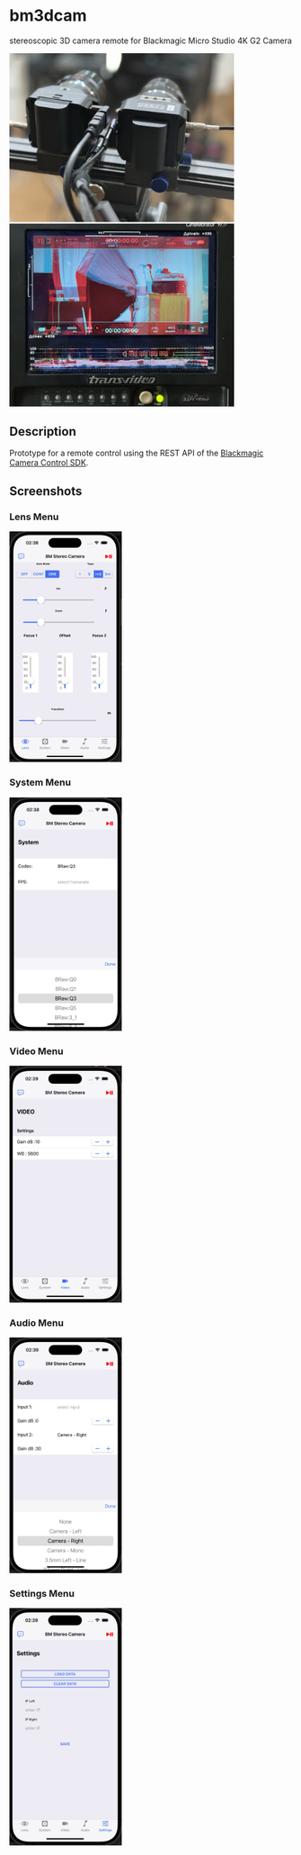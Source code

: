 # bm3dcam
stereoscopic 3D camera remote for Blackmagic Micro Studio 4K G2 Camera

<img src="./assets/001cam.jpg" width="400px">

<img src="./assets/002camb.jpg" width="400px">

## Description 
Prototype for a remote control using the REST API of the [Blackmagic Camera Control SDK](https://documents.blackmagicdesign.com/DeveloperManuals/BlackmagicCameraControl.pdf).


## Screenshots

### Lens Menu

<img src="./assets/BM3DCAM00001.jpg" width="200px">

### System Menu

<img src="./assets/BM3DCAM00002.jpg" width="200px">

### Video Menu

<img src="./assets/BM3DCAM00003.jpg" width="200px">

### Audio Menu

<img src="./assets/BM3DCAM00004.jpg" width="200px">

### Settings Menu

<img src="./assets/BM3DCAM00005.jpg" width="200px">
